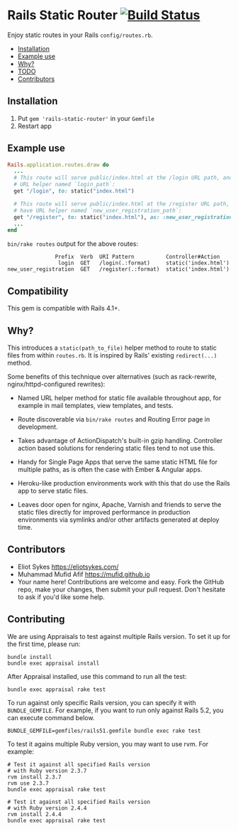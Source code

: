 # Rails Static Router [![Build Status](https://travis-ci.org/mufid/rails-static-router.svg?branch=master)](https://travis-ci.org/mufid/rails-static-router)

Enjoy static routes in your Rails `config/routes.rb`.

<!-- MarkdownTOC depth=0 autolink=true bracket=round -->

- [Installation](#installation)
- [Example use](#example-use)
- [Why?](#why)
- [TODO](#todo)
- [Contributors](#contributors)

<!-- /MarkdownTOC -->

## Installation

1. Put `gem 'rails-static-router'` in your `Gemfile`
2. Restart app

## Example use

```ruby
Rails.application.routes.draw do
  ...
  # This route will serve public/index.html at the /login URL path, and have
  # URL helper named `login_path`:
  get "/login", to: static("index.html")

  # This route will serve public/index.html at the /register URL path, and
  # have URL helper named `new_user_registration_path`:
  get "/register", to: static("index.html"), as: :new_user_registration
  ...
end
```

`bin/rake routes` output for the above routes:

```
               Prefix  Verb  URI Pattern          Controller#Action
                login  GET   /login(.:format)     static('index.html')
new_user_registration  GET   /register(.:format)  static('index.html')
```
 
## Compatibility

This gem is compatible with Rails 4.1+.

## Why?

This introduces a `static(path_to_file)` helper method to route to static files
from within `routes.rb`. It is inspired by Rails' existing `redirect(...)` method.

Some benefits of this technique over alternatives (such as rack-rewrite,
nginx/httpd-configured rewrites):

- Named URL helper method for static file available throughout app, for
  example in mail templates, view templates, and tests.

- Route discoverable via `bin/rake routes` and Routing Error page in development.

- Takes advantage of ActionDispatch's built-in gzip handling. Controller action
  based solutions for rendering static files tend to not use this.

- Handy for Single Page Apps that serve the same static HTML file for multiple
  paths, as is often the case with Ember & Angular apps.

- Heroku-like production environments work with this that do use the Rails app
  to serve static files.

- Leaves door open for nginx, Apache, Varnish and friends to serve the static
  files directly for improved performance in production environments via symlinks
  and/or other artifacts generated at deploy time.

## Contributors

- Eliot Sykes https://eliotsykes.com/
- Muhammad Mufid Afif https://mufid.github.io
- Your name here! Contributions are welcome and easy. Fork the GitHub repo, make your changes, then submit your pull request. Don't hesitate to ask if you'd like some help.

## Contributing

We are using Appraisals to test against multiple Rails version. To set it
up for the first time, please run:

    bundle install
    bundle exec appraisal install

After Appraisal installed, use this command to run all the test:

    bundle exec appraisal rake test

To run against only specific Rails version, you can specify it
with `BUNDLE_GEMFILE`. For example, if you want to run only
against Rails 5.2, you can execute command below.

    BUNDLE_GEMFILE=gemfiles/rails51.gemfile bundle exec rake test

To test it agains multiple Ruby version, you may want to use rvm.
For example:

    # Test it against all specified Rails version
    # with Ruby version 2.3.7
    rvm install 2.3.7
    rvm use 2.3.7
    bundle exec appraisal rake test

    # Test it against all specified Rails version
    # with Ruby version 2.4.4
    rvm install 2.4.4
    bundle exec appraisal rake test

